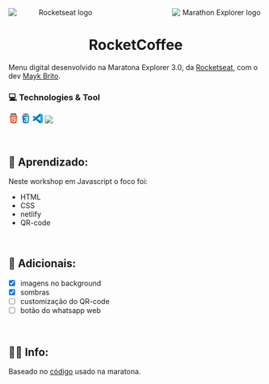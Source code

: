 <!--Banner session-->
<p align="center">
  <img src="https://i.postimg.cc/CLCRyhN1/rocketseat-purple.png" alt="Rocketseat logo" width="210" align="left">
  <img src="https://i.postimg.cc/QNJDhHRR/marathon-explorer-gray.png" alt="Marathon Explorer logo"  width="180" align="right">
</p>
<br>
<!--About session-->
<h1 align="center">RocketCoffee </h1>

Menu digital desenvolvido na Maratona Explorer 3.0, da [Rocketseat](https://www.rocketseat.com.br/), com o dev [Mayk Brito](https://br.linkedin.com/in/maykbrito).
<br>

<p align="center">
  <!-- <img src=video.gif alt="EBAC" tittle="Gif" width="500"> -->
</p>

<!-- Ícones das linguagens -->
<h3> 💻 Technologies & Tool </h3>
<p align="left">
  <code><img height="20" src="https://raw.githubusercontent.com/github/explore/80688e429a7d4ef2fca1e82350fe8e3517d3494d/topics/html/html.png"></code>
  <code><img height="20" src="https://raw.githubusercontent.com/github/explore/80688e429a7d4ef2fca1e82350fe8e3517d3494d/topics/css/css.png"></code>
  <code><img height="20" src="https://raw.githubusercontent.com/github/explore/80688e429a7d4ef2fca1e82350fe8e3517d3494d/topics/visual-studio-code/visual-studio-code.png"></code>
  <code><a url="https://www.netlify.com/"><img height="20" src="https://i.postimg.cc/fWfCw9Mn/netlify-logo-1.png.png"></a></code>
</p><br>

<!-- Projects -->
<h2> 🎯 Aprendizado: </h2>
Neste workshop em Javascript o foco foi:

- HTML
- CSS
- netlify
- QR-code

<br>
<h2> 🚀 Adicionais: </h2>

- [x] imagens no background
- [x] sombras
- [ ] customização do QR-code
- [ ] botão do whatsapp web

<!-- Dev Info -->
<br>
<h2> 👩‍💻 Info: </h2>

Baseado no [código](https://efficient-sloth-d85.notion.site/Maratona-Explorer-3-0-ae50831142ab492e997d28aab6e4fa1b) usado na maratona.
